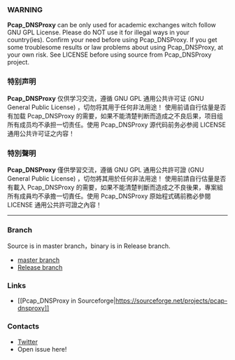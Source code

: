 ### WARNING
**Pcap_DNSProxy** can be only used for academic exchanges witch follow GNU GPL License. Please do NOT use it for illegal ways in your country(ies). Confirm your need before using Pcap_DNSProxy. If you get some troublesome results or law problems about using Pcap_DNSProxy, at your own risk. See LICENSE before using source from Pcap_DNSProxy project.

### 特别声明
**Pcap_DNSProxy** 仅供学习交流，遵循 GNU GPL 通用公共许可证 (GNU General Public License) ，切勿将其用于任何非法用途！
使用前请自行估量是否有加载 Pcap_DNSProxy 的需要，如果不能清楚判断而造成之不良后果，项目组所有成员均不承担一切责任。使用 Pcap_DNSProxy 源代码前务必参阅 LICENSE 通用公共许可证之内容！

### 特別聲明
**Pcap_DNSProxy** 僅供學習交流，遵循 GNU GPL 通用公共許可證 (GNU General Public License) ，切勿將其用於任何非法用途！
使用前請自行估量是否有載入 Pcap_DNSProxy 的需要，如果不能清楚判斷而造成之不良後果，專案組所有成員均不承擔一切責任。使用 Pcap_DNSProxy 原始程式碼前務必參閱 LICENSE 通用公共許可證之內容！

---

### Branch
Source is in master branch，binary is in Release branch.
* [master branch](https://github.com/chengr28/Pcap_DNSProxy)<br />
* [Release branch](https://github.com/chengr28/Pcap_DNSProxy/tree/Release)<br />

### Links
* [[Pcap_DNSProxy in Sourceforge|https://sourceforge.net/projects/pcap-dnsproxy]]

### Contacts
* [Twitter](https://twitter.com/chengr28)
* Open issue here!
